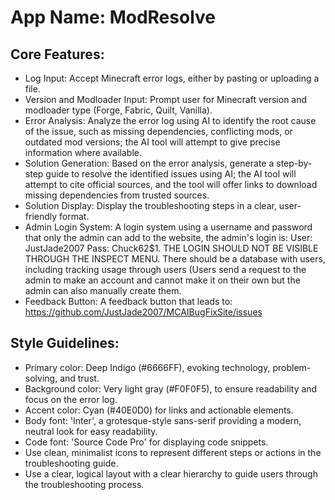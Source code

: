 # **App Name**: ModResolve

## Core Features:

- Log Input: Accept Minecraft error logs, either by pasting or uploading a file.
- Version and Modloader Input: Prompt user for Minecraft version and modloader type (Forge, Fabric, Quilt, Vanilla).
- Error Analysis: Analyze the error log using AI to identify the root cause of the issue, such as missing dependencies, conflicting mods, or outdated mod versions; the AI tool will attempt to give precise information where available.
- Solution Generation: Based on the error analysis, generate a step-by-step guide to resolve the identified issues using AI; the AI tool will attempt to cite official sources, and the tool will offer links to download missing dependencies from trusted sources.
- Solution Display: Display the troubleshooting steps in a clear, user-friendly format.
- Admin Login System: A login system using a username and password that only the admin can add to the website, the admin's login is: User: JustJade2007 Pass: Chuck62$1. THE LOGIN SHOULD NOT BE VISIBLE THROUGH THE INSPECT MENU. There should be a database with users, including tracking usage through users (Users send a request to the admin to make an account and cannot make it on their own but the admin can also manually create them.
- Feedback Button: A feedback button that leads to: https://github.com/JustJade2007/MCAIBugFixSite/issues

## Style Guidelines:

- Primary color: Deep Indigo (#6666FF), evoking technology, problem-solving, and trust.
- Background color: Very light gray (#F0F0F5), to ensure readability and focus on the error log.
- Accent color: Cyan (#40E0D0) for links and actionable elements.
- Body font: 'Inter', a grotesque-style sans-serif providing a modern, neutral look for easy readability.
- Code font: 'Source Code Pro' for displaying code snippets.
- Use clean, minimalist icons to represent different steps or actions in the troubleshooting guide.
- Use a clear, logical layout with a clear hierarchy to guide users through the troubleshooting process.